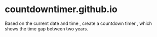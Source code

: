 # countdowntimer.github.io
Based on the current date and time , create a countdown timer , which shows the time gap between two years.

